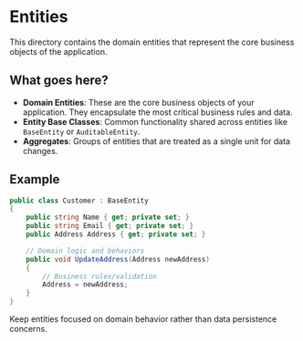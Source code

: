 # Entities

This directory contains the domain entities that represent the core business objects of the application.

## What goes here?

- **Domain Entities**: These are the core business objects of your application. They encapsulate the most critical business rules and data.
- **Entity Base Classes**: Common functionality shared across entities like `BaseEntity` or `AuditableEntity`.
- **Aggregates**: Groups of entities that are treated as a single unit for data changes.

## Example

```csharp
public class Customer : BaseEntity
{
    public string Name { get; private set; }
    public string Email { get; private set; }
    public Address Address { get; private set; }

    // Domain logic and behaviors
    public void UpdateAddress(Address newAddress)
    {
        // Business rules/validation
        Address = newAddress;
    }
}
```

Keep entities focused on domain behavior rather than data persistence concerns.
